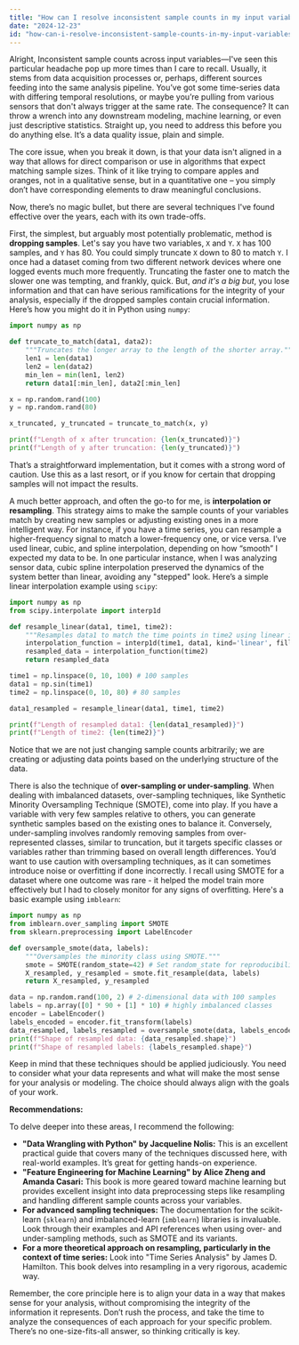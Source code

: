 ```yaml
---
title: "How can I resolve inconsistent sample counts in my input variables?"
date: "2024-12-23"
id: "how-can-i-resolve-inconsistent-sample-counts-in-my-input-variables"
---
```


Alright,  Inconsistent sample counts across input variables—I've seen this particular headache pop up more times than I care to recall. Usually, it stems from data acquisition processes or, perhaps, different sources feeding into the same analysis pipeline. You’ve got some time-series data with differing temporal resolutions, or maybe you’re pulling from various sensors that don't always trigger at the same rate. The consequence? It can throw a wrench into any downstream modeling, machine learning, or even just descriptive statistics. Straight up, you need to address this before you do anything else. It’s a data quality issue, plain and simple.

The core issue, when you break it down, is that your data isn't aligned in a way that allows for direct comparison or use in algorithms that expect matching sample sizes. Think of it like trying to compare apples and oranges, not in a qualitative sense, but in a quantitative one – you simply don’t have corresponding elements to draw meaningful conclusions.

Now, there’s no magic bullet, but there are several techniques I've found effective over the years, each with its own trade-offs.

First, the simplest, but arguably most potentially problematic, method is **dropping samples**. Let's say you have two variables, `X` and `Y`. `X` has 100 samples, and `Y` has 80. You could simply truncate `X` down to 80 to match `Y`. I once had a dataset coming from two different network devices where one logged events much more frequently. Truncating the faster one to match the slower one was tempting, and frankly, quick. But, *and it's a big but*, you lose information and that can have serious ramifications for the integrity of your analysis, especially if the dropped samples contain crucial information. Here’s how you might do it in Python using `numpy`:

```python
import numpy as np

def truncate_to_match(data1, data2):
    """Truncates the longer array to the length of the shorter array."""
    len1 = len(data1)
    len2 = len(data2)
    min_len = min(len1, len2)
    return data1[:min_len], data2[:min_len]

x = np.random.rand(100)
y = np.random.rand(80)

x_truncated, y_truncated = truncate_to_match(x, y)

print(f"Length of x after truncation: {len(x_truncated)}")
print(f"Length of y after truncation: {len(y_truncated)}")
```

That’s a straightforward implementation, but it comes with a strong word of caution. Use this as a last resort, or if you know for certain that dropping samples will not impact the results.

A much better approach, and often the go-to for me, is **interpolation or resampling**. This strategy aims to make the sample counts of your variables match by creating new samples or adjusting existing ones in a more intelligent way. For instance, if you have a time series, you can resample a higher-frequency signal to match a lower-frequency one, or vice versa. I’ve used linear, cubic, and spline interpolation, depending on how “smooth” I expected my data to be. In one particular instance, when I was analyzing sensor data, cubic spline interpolation preserved the dynamics of the system better than linear, avoiding any "stepped" look. Here’s a simple linear interpolation example using `scipy`:

```python
import numpy as np
from scipy.interpolate import interp1d

def resample_linear(data1, time1, time2):
    """Resamples data1 to match the time points in time2 using linear interpolation."""
    interpolation_function = interp1d(time1, data1, kind='linear', fill_value="extrapolate") # 'extrapolate' handles out-of-bounds cases
    resampled_data = interpolation_function(time2)
    return resampled_data

time1 = np.linspace(0, 10, 100) # 100 samples
data1 = np.sin(time1)
time2 = np.linspace(0, 10, 80) # 80 samples

data1_resampled = resample_linear(data1, time1, time2)

print(f"Length of resampled data1: {len(data1_resampled)}")
print(f"Length of time2: {len(time2)}")
```

Notice that we are not just changing sample counts arbitrarily; we are creating or adjusting data points based on the underlying structure of the data.

There is also the technique of **over-sampling or under-sampling**. When dealing with imbalanced datasets, over-sampling techniques, like Synthetic Minority Oversampling Technique (SMOTE), come into play. If you have a variable with very few samples relative to others, you can generate synthetic samples based on the existing ones to balance it. Conversely, under-sampling involves randomly removing samples from over-represented classes, similar to truncation, but it targets specific classes or variables rather than trimming based on overall length differences. You’d want to use caution with oversampling techniques, as it can sometimes introduce noise or overfitting if done incorrectly. I recall using SMOTE for a dataset where one outcome was rare - it helped the model train more effectively but I had to closely monitor for any signs of overfitting. Here's a basic example using `imblearn`:

```python
import numpy as np
from imblearn.over_sampling import SMOTE
from sklearn.preprocessing import LabelEncoder

def oversample_smote(data, labels):
    """Oversamples the minority class using SMOTE."""
    smote = SMOTE(random_state=42) # Set random_state for reproducibility
    X_resampled, y_resampled = smote.fit_resample(data, labels)
    return X_resampled, y_resampled

data = np.random.rand(100, 2) # 2-dimensional data with 100 samples
labels = np.array([0] * 90 + [1] * 10) # highly imbalanced classes
encoder = LabelEncoder()
labels_encoded = encoder.fit_transform(labels)
data_resampled, labels_resampled = oversample_smote(data, labels_encoded)
print(f"Shape of resampled data: {data_resampled.shape}")
print(f"Shape of resampled labels: {labels_resampled.shape}")
```

Keep in mind that these techniques should be applied judiciously. You need to consider what your data represents and what will make the most sense for your analysis or modeling. The choice should always align with the goals of your work.

**Recommendations:**

To delve deeper into these areas, I recommend the following:

*   **"Data Wrangling with Python" by Jacqueline Nolis:** This is an excellent practical guide that covers many of the techniques discussed here, with real-world examples. It’s great for getting hands-on experience.
*   **"Feature Engineering for Machine Learning" by Alice Zheng and Amanda Casari:** This book is more geared toward machine learning but provides excellent insight into data preprocessing steps like resampling and handling different sample counts across your variables.
*   **For advanced sampling techniques:** The documentation for the scikit-learn (`sklearn`) and imbalanced-learn (`imblearn`) libraries is invaluable. Look through their examples and API references when using over- and under-sampling methods, such as SMOTE and its variants.
*   **For a more theoretical approach on resampling, particularly in the context of time series:** Look into "Time Series Analysis" by James D. Hamilton. This book delves into resampling in a very rigorous, academic way.

Remember, the core principle here is to align your data in a way that makes sense for your analysis, without compromising the integrity of the information it represents. Don’t rush the process, and take the time to analyze the consequences of each approach for your specific problem. There’s no one-size-fits-all answer, so thinking critically is key.
